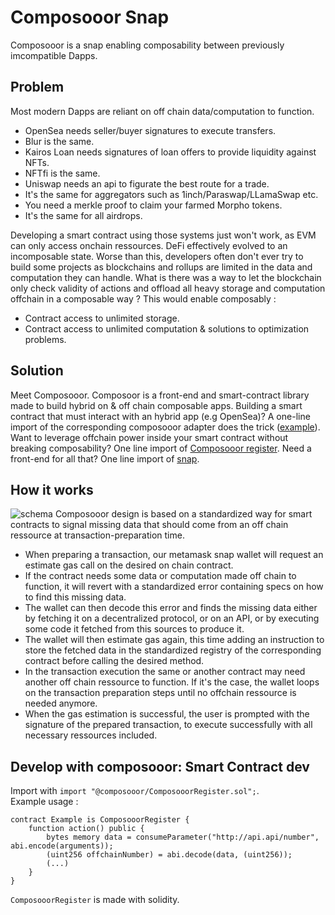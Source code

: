 # Composooor Snap

Composooor is a snap enabling composability between previously imcompatible Dapps.

## Problem

Most modern Dapps are reliant on off chain data/computation to function.

- OpenSea needs seller/buyer signatures to execute transfers.
- Blur is the same.
- Kairos Loan needs signatures of loan offers to provide liquidity against NFTs.
- NFTfi is the same.
- Uniswap needs an api to figurate the best route for a trade.
- It's the same for aggregators such as 1inch/Paraswap/LLamaSwap etc.
- You need a merkle proof to claim your farmed Morpho tokens.
- It's the same for all airdrops.

Developing a smart contract using those systems just won't work, as EVM can only access onchain ressources.
DeFi effectively evolved to an incomposable state. Worse than this, developers often don't ever try to
build some projects as blockchains and rollups are limited in the data and computation they can handle.
What is there was a way to let the blockchain only check validity of actions and offload all heavy storage
and computation offchain in a composable way ? This would enable composably :

- Contract access to unlimited storage.
- Contract access to unlimited computation & solutions to optimization problems.

## Solution

Meet Composooor.
Composoor is a front-end and smart-contract library made to build hybrid on & off chain composable apps.
Building a smart contract that must interact with an hybrid app (e.g OpenSea)? A one-line import of the
corresponding composooor adapter does the trick ([example](../../example/contract/contracts/MarketPlaceComposooored.sol)). Want to leverage offchain power inside your smart contract
without breaking composability? One line import of [Composooor register](../composooor/src/sol/ComposooorRegister.sol).
Need a front-end for all that? One line import of [snap](./src/snap.ts).

## How it works

![schema](composooor-schema.png)
Composooor design is based on a standardized way for smart contracts to signal missing data that should
come from an off chain ressource at transaction-preparation time.

- When preparing a transaction, our metamask snap wallet will request an estimate gas call on the desired on chain contract.
- If the contract needs some data or computation made off chain to function, it will revert with a standardized error containing specs on how to find this missing data.
- The wallet can then decode this error and finds the missing data either by fetching it on a decentralized
protocol, or on an API, or by executing some code it fetched from this sources to produce it.
- The wallet will then estimate gas again, this time adding an instruction to store the fetched data
in the standardized registry of the corresponding contract before calling the desired method.
- In the transaction execution the same or another contract may need another off chain ressource to function.
If it's the case, the wallet loops on the transaction preparation steps until no offchain ressource is needed
anymore.
- When the gas estimation is successful, the user is prompted with the signature of the prepared transaction,
to execute successfully with all necessary ressources included.

## Develop with composooor: Smart Contract dev

Import with `import "@composooor/ComposooorRegister.sol";`.  
Example usage :

```solidity
contract Example is ComposooorRegister {
    function action() public {
        bytes memory data = consumeParameter("http://api.api/number", abi.encode(arguments));
        (uint256 offchainNumber) = abi.decode(data, (uint256));
        (...)
    }
}
```

`ComposooorRegister` is made with solidity.

